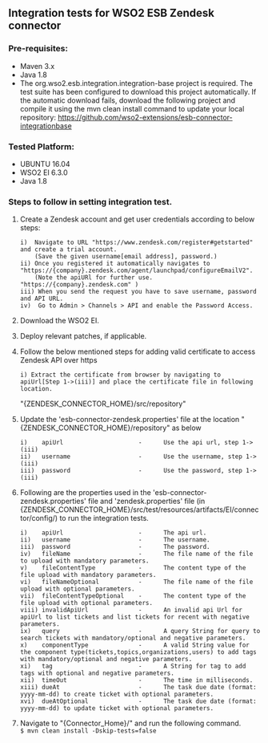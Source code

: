 ﻿## Integration tests for WSO2 ESB Zendesk connector

### Pre-requisites:

 - Maven 3.x
 - Java 1.8
 - The org.wso2.esb.integration.integration-base project is required. The test suite has been configured to download this project automatically. If the automatic download fails, download the following project and compile it using the mvn clean install command to update your local repository:
		https://github.com/wso2-extensions/esb-connector-integrationbase

### Tested Platform:

 - UBUNTU 16.04
 - WSO2 EI 6.3.0
 - Java 1.8
 
### Steps to follow in setting integration test.

 1. Create a Zendesk account and get user credentials according to below steps:

	    i)  Navigate to URL "https://www.zendesk.com/register#getstarted" and create a trial account. 
	        (Save the given username[email address], password.)
	    ii) Once you registered it automatically navigates to "https://{company}.zendesk.com/agent/launchpad/configureEmailV2".
		    (Note the apiURl for further use. "https://{company}.zendesk.com" )
	    iii) When you send the request you have to save username, password and API URL.
	    iv)  Go to Admin > Channels > API and enable the Password Access.
 
 2. Download the WSO2 EI.

 3. Deploy relevant patches, if applicable.
 
 4. Follow the below mentioned steps for adding valid certificate to access Zendesk API over https

	    i) Extract the certificate from browser by navigating to apiUrl[Step 1->(iii)] and place the certificate file in following location.
	   "{ZENDESK_CONNECTOR_HOME}/src/repository"

 5. Update the 'esb-connector-zendesk.properties' file at the location "{ZENDESK_CONNECTOR_HOME}/repository" as below

        i)    apiUrl                     -		Use the api url, step 1->(iii)
        ii)   username                   -		Use the username, step 1->(iii)
        iii)  password                   -		Use the password, step 1->(iii)

 6. Following are the properties used in the 'esb-connector-zendesk.properties' file and 'zendesk.properties' file (in {ZENDESK_CONNECTOR_HOME}/src/test/resources/artifacts/EI/connector/config/) to run the integration tests.
 
        i)    apiUrl                     -		The api url.
	    ii)   username                   -		The username.
	    iii)  password                   -		The password.
	    iv)   fileName                   -		The file name of the file to upload with mandatory parameters.
	    v)    fileContentType            -		The content type of the file upload with mandatory parameters.
	    vi)   fileNameOptional           -		The file name of the file upload with optional parameters.
	    vii)  fileContentTypeOptional    -		The content type of the file upload with optional parameters.
	    viii) invalidApiUrl              -		An invalid api Url for apiUrl to list tickets and list tickets for recent with negative parameters.
	    ix)   query                      -		A query String for query to search tickets with mandatory/optional and negative parameters.
	    x)    componentType              -		A valid String value for the component type(tickets,topics,organizations,users) to add tags with mandatory/optional and negative parameters.
	    xi)   tag                        -		A String for tag to add tags with optional and negative parameters.
	    xii)  timeOut                    -		The time in milliseconds.
	    xiii) dueAt                      -		The task due date (format: yyyy-mm-dd) to create ticket with optional parameters.
	    xvi)  dueAtOptional              -		The task due date (format: yyyy-mm-dd) to update ticket with optional parameters.
	 
 6. Navigate to "{Connector_Home}/" and run the following command.<br/>
      ```$ mvn clean install -Dskip-tests=false```
